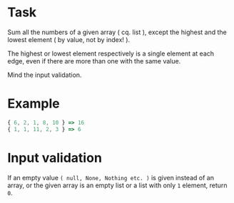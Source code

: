 # Task
Sum all the numbers of a given array ( cq. list ), except the highest and the lowest element ( by value, not by index! ).

The highest or lowest element respectively is a single element at each edge, even if there are more than one with the same value.

Mind the input validation.

# Example

```javascript
{ 6, 2, 1, 8, 10 } => 16
{ 1, 1, 11, 2, 3 } => 6
```


# Input validation

If an empty value `( null, None, Nothing etc. )` is given instead of an array, or the given array is an empty list or a list with only `1` element, return `0`.